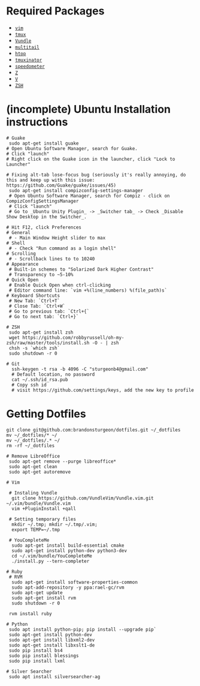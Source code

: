 # Required Packages

  - [`vim`](https://github.com/vim/vim)
  - [`tmux`](https://tmux.github.io/)
  - [`Vundle`](https://github.com/VundleVim/Vundle.vim)
  - [`multitail`](https://github.com/flok99/multitail)
  - [`htop`](http://hisham.hm/htop/)
  - [`tmuxinator`](https://github.com/tmuxinator/tmuxinator)
  - [`speedometer`](https://excess.org/speedometer/)
  - [`Z`](https://github.com/rupa/z)
  - [`V`](https://github.com/rupa/v)
  - [`ZSH`](https://github.com/robbyrussell/oh-my-zsh)


# (incomplete) Ubuntu Installation instructions

```
# Guake
 sudo apt-get install guake
# Open Ubuntu Software Manager, search for Guake.
# Click "launch"
# Right click on the Guake icon in the launcher, click "Lock to Launcher"

# Fixing alt-tab lose-focus bug (seriously it's really annoying, do this and keep up with this issue: https://github.com/Guake/guake/issues/45)
 sudo apt-get install compizconfig-settings-manager
 # Open Ubuntu Software Manager, search for Compiz - click on CompizConfigSettingsManager
 # Click "launch"
 # Go to _Ubuntu Unity Plugin_ -> _Switcher tab_ -> Check _Disable Show Desktop in the Switcher_.
 
# Hit F12, click Preferences
# General
 # - Main Window Height slider to max
# Shell
 # - Check "Run command as a login shell"
# Scrolling
 # - Scrollback lines to to 10240
# Appearance
 # Built-in schemes to "Solarized Dark Higher Contrast"
 # Transparency to ~5-10%
# Quick Open
 # Enable Quick Open when ctrl-clicking
 # Editor command line: `vim +%(line_numbers) %(file_path)s`
# Keyboard Shortcuts
 # New Tab: `Ctrl+T`
 # Close Tab: `Ctrl+W`
 # Go to previous tab: `Ctrl+{`
 # Go to next tab: `Ctrl+}`

```

```
# ZSH
 sudo apt-get install zsh
 wget https://github.com/robbyrussell/oh-my-zsh/raw/master/tools/install.sh -O - | zsh
 chsh -s `which zsh`
 sudo shutdown -r 0
```

```
# Git
  ssh-keygen -t rsa -b 4096 -C "sturgeonb4@gmail.com"
  # Default location, no password
  cat ~/.ssh/id_rsa.pub
  # Copy ssh id
  # visit https://github.com/settings/keys, add the new key to profile
```

# Getting Dotfiles
```
git clone git@github.com:brandonsturgeon/dotfiles.git ~/_dotfiles
mv ~/_dotfiles/* ~/
mv ~/_dotfiles/.* ~/
rm -rf ~/_dotfiles
```

```
# Remove LibreOffice
 sudo apt-get remove --purge libreoffice*
 sudo apt-get clean
 sudo apt-get autoremove
```
 
```
# Vim

 # Instaling Vundle
  git clone https://github.com/VundleVim/Vundle.vim.git ~/.vim/bundle/Vundle.vim
  vim +PluginInstall +qall
 
 # Setting temporary files
  mkdir ~/.tmp; mkdir ~/.tmp/.vim;
  export TEMP=~/.tmp
 
 # YouCompleteMe
  sudo apt-get install build-essential cmake
  sudo apt-get install python-dev python3-dev
  cd ~/.vim/bundle/YouCompleteMe
  ./install.py --tern-completer
```


```
# Ruby
 # RVM
  sudo apt-get install software-properties-common
  sudo apt-add-repository -y ppa:rael-gc/rvm
  sudo apt-get update
  sudo apt-get install rvm
  sudo shutdown -r 0
 
 rvm install ruby
```

```
# Python
 sudo apt install python-pip; pip install --upgrade pip`
 sudo apt-get install python-dev
 sudo apt-get install libxml2-dev
 sudo apt-get install libxslt1-de
 sudo pip install bs4
 sudo pip install blessings
 sudo pip install lxml
```

```
# Silver Searcher
 sudo apt install silversearcher-ag
```
